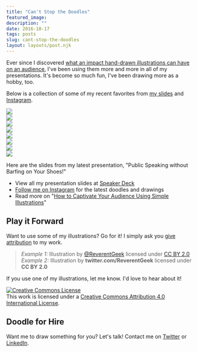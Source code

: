 ```yaml
---
title: "Can't Stop the Doodles"
featured_image: 
description: ""
date: 2016-10-17
tags: posts
slug: cant-stop-the-doodles
layout: layouts/post.njk
---
```




Ever since I discovered [what an impact hand-drawn illustrations can have on an audience](https://medium.com/@reverentgeek/captivate-your-audience-using-simple-illustrations-5bf0fcd0e301#.gxhgacwox), I've been using them more and more in all of my presentations. It's become so much fun, I've been drawing more as a hobby, too.

Below is a collection of some of my recent favorites from [my slides](https://speakerdeck.com/reverentgeek) and [Instagram](https://www.instagram.com/reverentgeek/).

![](/content/images/2016/10/dumpster-fire.png)  
![](/content/images/2016/10/javascript-park.jpg)  
![](/content/images/2016/10/javascript-finds-a-way.jpg)  
![](/content/images/2016/10/js-helping-developers-internet-since-1995.jpg)  
![](/content/images/2016/10/i-pity-the-fool.png)  
![](/content/images/2016/10/dotnet-godfather.png)  
![](/content/images/2016/10/js-its-a-js-thang.jpg)  
![](/content/images/2016/10/superman-manual.jpg)

Here are the slides from my latest presentation, "Public Speaking without Barfing on Your Shoes!"

* View all my presentation slides at [Speaker Deck](https://speakerdeck.com/reverentgeek)
* [Follow me on Instagram](https://www.instagram.com/reverentgeek/) for the latest doodles and drawings
* Read more on "[How to Captivate Your Audience Using Simple Illustrations](https://medium.com/@reverentgeek/captivate-your-audience-using-simple-illustrations-5bf0fcd0e301#.gxhgacwox)"

## Play it Forward

Want to use some of my illustrations? Go for it! I simply ask you [give attribution](https://creativecommons.org/use-remix/get-permission/) to my work.

> _Example 1:_ Illustration by [@ReverentGeek](https://twitter.com/reverentgeek) licensed under [CC BY 2.0](https://creativecommons.org/licenses/by/2.0/)
> _Example 2:_ Illustration by **twitter.com/ReverentGeek** licensed under **CC BY 2.0**

If you use one of my illustrations, let me know. I'd love to hear about it!

[![Creative Commons License](/content/images/cant-stop-the-doodles/88x31.png)](http://creativecommons.org/licenses/by/4.0/)  
This work is licensed under a [Creative Commons Attribution 4.0 International License](http://creativecommons.org/licenses/by/4.0/).

## Doodle for Hire

Want me to draw something for you? Let's talk! Contact me on [Twitter](https://twitter.com/reverentgeek) or [LinkedIn](https://www.linkedin.com/in/davidneal).



